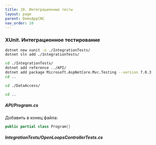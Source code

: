 ```yaml
---
title: 10. Интеграционные тесты
layout: page
parent: DemoAppCNC
nav_order: 10
---
```

### XUnit. Интеграционное тестирование  
```bash
dotnet new xunit -o ./IntegrationTests/
dotnet sln add ./IntegrationTests/

cd ./IntegrationTests/
dotnet add reference ../API/
dotnet add package Microsoft.AspNetCore.Mvc.Testing --version 7.0.3
cd ..

cd ./DataAccess/

cd ..
```

##### API/Program.cs  
Добавить в конец файла:  
```csharp
public partial class Program{}
```

##### IntegrationTests/OpenLoopsControllerTests.cs  
